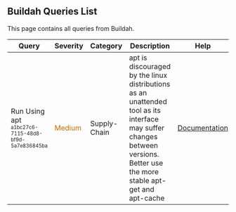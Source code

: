 ## Buildah Queries List
This page contains all queries from Buildah.

|            Query             |Severity|Category|Description|Help|
|------------------------------|--------|--------|-----------|----|
|Run Using apt<br/><sup><sub>a1bc27c6-7115-48d8-bf9d-5a7e836845ba</sub></sup>|<span style="color:#C60">Medium</span>|Supply-Chain|apt is discouraged by the linux distributions as an unattended tool as its interface may suffer changes between versions. Better use the more stable apt-get and apt-cache|<a href="https://github.com/containers/buildah/blob/main/docs/buildah-run.1.md">Documentation</a><br/>|
